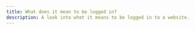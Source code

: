 ```yaml
---
title: What does it mean to be logged in?
description: A look into what it means to be logged in to a website.
---
```

